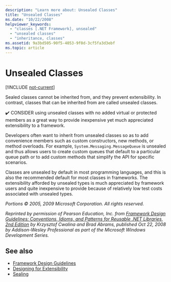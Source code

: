 ```yaml
---
description: "Learn more about: Unsealed Classes"
title: "Unsealed Classes"
ms.date: "10/22/2008"
helpviewer_keywords:
  - "classes [.NET Framework], unsealed"
  - "unsealed classes"
  - "inheritance, classes"
ms.assetid: 9a3bd505-90f5-4053-9f0d-3cf5fa3d3ebf
ms.topic: article
---
```

# Unsealed Classes

[!INCLUDE [not-current](includes/not-current.md)]

Sealed classes cannot be inherited from, and they prevent extensibility. In contrast, classes that can be inherited from are called unsealed classes.

 ✔️ CONSIDER using unsealed classes with no added virtual or protected members as a great way to provide inexpensive yet much appreciated extensibility to a framework.

 Developers often want to inherit from unsealed classes so as to add convenience members such as custom constructors, new methods, or method overloads. For example, `System.Messaging.MessageQueue` is unsealed and thus allows users to create custom queues that default to a particular queue path or to add custom methods that simplify the API for specific scenarios.

 Classes are unsealed by default in most programming languages, and this is also the recommended default for most classes in frameworks. The extensibility afforded by unsealed types is much appreciated by framework users and quite inexpensive to provide because of relatively low test costs associated with unsealed types.

 *Portions © 2005, 2009 Microsoft Corporation. All rights reserved.*

 *Reprinted by permission of Pearson Education, Inc. from [Framework Design Guidelines: Conventions, Idioms, and Patterns for Reusable .NET Libraries, 2nd Edition](https://www.informit.com/store/framework-design-guidelines-conventions-idioms-and-9780321545619) by Krzysztof Cwalina and Brad Abrams, published Oct 22, 2008 by Addison-Wesley Professional as part of the Microsoft Windows Development Series.*

## See also

- [Framework Design Guidelines](index.md)
- [Designing for Extensibility](designing-for-extensibility.md)
- [Sealing](sealing.md)
